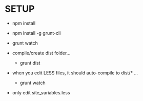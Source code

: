 # SETUP
- npm install
- npm install -g grunt-cli
- grunt watch

- compile/create dist folder...
  - grunt dist
- when you edit LESS files, it should auto-compile to dist/* ...
  - grunt watch
- only edit site_variables.less

